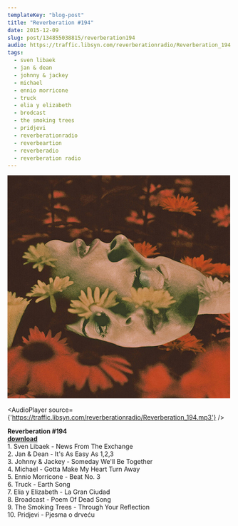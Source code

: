 ```yaml
---
templateKey: "blog-post"
title: "Reverberation #194"
date: 2015-12-09
slug: post/134855038815/reverberation194
audio: https://traffic.libsyn.com/reverberationradio/Reverberation_194.mp3
tags:
  - sven libaek
  - jan & dean
  - johnny & jackey
  - michael
  - ennio morricone
  - truck
  - elia y elizabeth
  - brodcast
  - the smoking trees
  - pridjevi
  - reverberationradio
  - reverbeartion
  - reverberadio
  - reverberation radio
---
```


![Reverberation #194](../images/44156651332228ec90eed5dbea6b121d829b30d153686eb897f68984f93a094c.jpg)

<AudioPlayer source={'https://traffic.libsyn.com/reverberationradio/Reverberation_194.mp3'} />

<p><b>Reverberation #194<br /><a href="https://traffic.libsyn.com/reverberationradio/Reverberation_194.mp3">download</a></b><br />1. Sven Libaek - News From The Exchange<br />2. Jan &amp; Dean - It's As Easy As 1,2,3<br />3. Johnny &amp; Jackey - Someday We'll Be Together<br />4. Michael - Gotta Make My Heart Turn Away<br />5. Ennio Morricone - Beat No. 3<br />6. Truck - Earth Song<br />7. Elia y Elizabeth - La Gran Ciudad<br />8. Broadcast - Poem Of Dead Song<br />9. The Smoking Trees - Through Your Reflection<br />10. Pridjevi - Pjesma o drve&#263;u</p>
